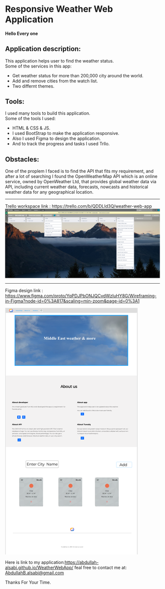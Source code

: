 <h1> Responsive Weather Web Application  </h1>

<h4>Hello Every one </h4>

<h2> Application description:  </h2>

<p>This application helps user to find the weather status. <br>
Some of the services in this app:
</p>
<ul>
<li>Get weather status for more than 200,000 city around the world.</li>
<li>Add and remove cities from the watch list.</li>
<li>Two differnt themes.</li>
</ul>

<h2>Tools:  </h2>
<p>I used many tools to build this application. <br>
Some of the tools I used:
</p>
<ul>
<li>HTML & CSS & JS.</li>
<li>I used BootStrap to make the application responsive.</li>
<li>Also I used Figma to design the application.</li>
<li>And to track the progress and tasks I used Trllo.</li>
</ul>

<h2> Obstacles:</h2>
One of the proplem I faced is to find the API that fits my requirement, and after a lot of searching I found the OpenWeatherMap API which is an online service, owned by OpenWeather Ltd, that provides global weather data via API, including current weather data, forecasts, nowcasts and historical weather data for any geographical location.
<br>

<hr/>
Trello workspace link : https://trello.com/b/QDDLId3Q/weather-web-app
<img src="/images/Trello.PNG">

<br>
<hr/>

Figma design link : https://www.figma.com/proto/YqPDJPbONJQCvdWzIuHY8G/Wireframing-in-Figma?node-id=0%3A817&scaling=min-zoom&page-id=0%3A1

<img src="/images/Figma.PNG">

Here is link to my application:https://abdullah-alsabi.github.io/WeatherWebApp/
feal free to contact me at: AbdullahB.alsabi@gmail.com

Thanks For Your Time.
